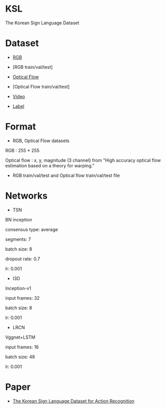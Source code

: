 # KSL
The Korean Sign Language Dataset

# Dataset
- [RGB](https://www.dropbox.com/s/6jw50r784k36q5e/KSL_rgb.zip?dl=0)
- [RGB train/val/test]

- [Optical Flow](http://www.dropbox.com/s/uns43wmq0dl0ali/KSL_opflow.zip?dl=0)
- [Optical Flow train/val/test]

- [Video](http://www.dropbox.com/s/8wse0lmxngysl2h/video.zip?dl=0)
- [Label](https://drive.google.com/file/d/1nFF_VsilnJv1jyshtdUKtoX_kNbwCk3w/view?usp=sharing)

# Format
- RGB, Optical Flow datasets

RGB : 255 * 255

Optical flow : x, y, magnitude (3 channel) from "High accuracy optical flow estimation based on a theory for warping."

- RGB train/val/test and Optical flow train/val/test file


# Networks
- TSN

BN inception

consensus type: average

segments: 7

batch size: 8

dropout rate: 0.7

lr: 0.001

- I3D

Inception-v1

input frames: 32

batch size: 8

lr: 0.001

- LRCN

Vggnet+LSTM

input frames: 16

batch size: 48

lr: 0.001

# Paper
- [The Korean Sign Language Dataset for Action Recognition](https://link.springer.com/content/pdf/10.1007%2F978-3-030-37731-1_43.pdf)
